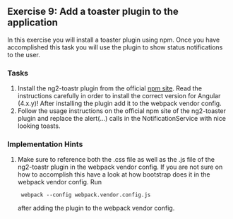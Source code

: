 ## Exercise 9: Add a toaster plugin to the application ##

In this exercise you will install a toaster plugin using npm. Once you have accomplished this task you will use the plugin to show status notifications to the user.

### Tasks ###
 
1. Install the ng2-toastr plugin from the official [npm site](https://www.npmjs.com/package/ng2-toastr). Read the instructions carefully in order to install the correct version for Angular (4.x.y)! After installing the plugin add it to the webpack vendor config.
1. Follow the usage instructions on the official npm site of the ng2-toaster plugin and replace the alert(...) calls in the NotificationService with nice looking toasts.

### Implementation Hints ###

1. Make sure to reference both the .css file as well as the .js file of the ng2-toastr plugin in the webpack vendor config. If you are not sure on how to accomplish this have a look at how bootstrap does it in the webpack vendor config. Run 

		webpack --config webpack.vendor.config.js

	after adding the plugin to the webpack vendor config.